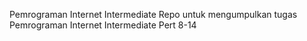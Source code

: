 Pemrograman Internet Intermediate
Repo untuk mengumpulkan tugas Pemrograman Internet Intermediate Pert 8-14
